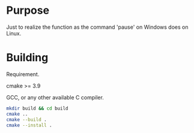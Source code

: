 # Purpose

Just to realize the function as the command 'pause' on Windows does on Linux.

# Building

Requirement.

cmake >= 3.9

GCC, or any other available C compiler.

```bash
mkdir build && cd build
cmake ..
cmake --build .
cmake --install .
```
